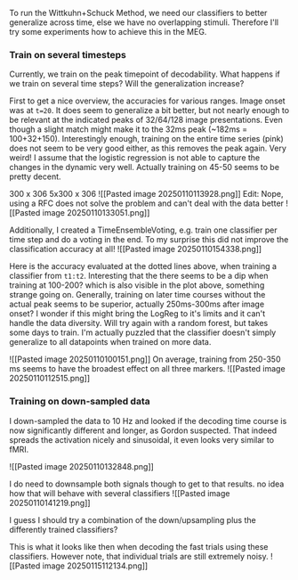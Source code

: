 
To run the Wittkuhn+Schuck Method, we need our classifiers to better generalize across time, else we have no overlapping stimuli. Therefore I'll try some experiments how to achieve this in the MEG.

### Train on several timesteps
Currently, we train on the peak timepoint of decodability. What happens if we train on several time steps? Will the generalization increase?

First to get a nice overview, the accuracies for various ranges. Image onset was at `t=20`. It does seem to generalize a bit better, but not nearly enough to be relevant at the indicated peaks of 32/64/128 image presentations. Even though a slight match might make it to the 32ms peak (~182ms = 100+32+150). Interestingly enough, training on the entire time series (pink) does not seem to be very good either, as this removes the peak again. Very weird! I assume that the logistic regression is not able to capture the changes in the dynamic very well. Actually training on 45-50 seems to be pretty decent.

300 x 306
5x300 x 306
![[Pasted image 20250110113928.png]]
Edit: Nope, using a RFC does not solve the problem and can't deal with the data better
![[Pasted image 20250110133051.png]]

Additionally, I created a TimeEnsembleVoting, e.g. train one classifier per time step and do a voting in the end. To my surprise this did not improve the classification accuracy at all!
![[Pasted image 20250110154338.png]]

Here is the accuracy evaluated at the dotted lines above, when training a classifier from `t1:t2`. Interesting that the there seems to be a dip when training at 100-200? which is also visible in the plot above, something strange going on. Generally, training on later time courses without the actual peak seems to be superior, actually 250ms-300ms after image onset? 
I wonder if this might bring the LogReg to it's limits and it can't handle the data diversity. Will try again with a random forest, but takes some days to train. I'm actually puzzled that the classifier doesn't simply generalize to all datapoints when trained on more data.

![[Pasted image 20250110100151.png]]
On average, training from 250-350 ms seems to have the broadest effect on all three markers.
![[Pasted image 20250110112515.png]]

### Training on down-sampled data
I down-sampled the data to 10 Hz and looked if the decoding time course is now significantly different and longer, as Gordon suspected. That indeed spreads the activation nicely and sinusoidal, it even looks very similar to fMRI.

![[Pasted image 20250110132848.png]]

I do need to downsample both signals though to get to that results. no idea how that will behave with several classifiers
![[Pasted image 20250110141219.png]]

I guess I should try a combination of the down/upsampling plus the differently trained classifiers?

This is what it looks like then when decoding the fast trials using these classifiers. However note, that individual trials are still extremely noisy.
![[Pasted image 20250115112134.png]]